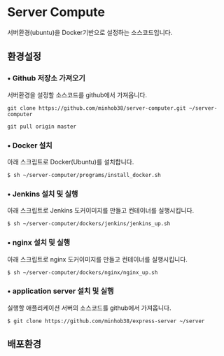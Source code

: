 # Server Compute

서버환경(ubuntu)을 Docker기반으로 설정하는 소스코드입니다.

## 환경설정

### • Github 저장소 가져오기

서버환경을 설정할 소스코드를 github에서 가져옵니다.

```
git clone https://github.com/minhob38/server-computer.git ~/server-computer
```

```
git pull origin master
```

### • Docker 설치

아래 스크립트로 Docker(Ubuntu)를 설치합니다.

```
$ sh ~/server-computer/programs/install_docker.sh
```

### • Jenkins 설치 및 실행

아래 스크립트로 Jenkins 도커이미지를 만들고 컨테이너를 실행시킵니다.

```
$ sh ~/server-computer/dockers/jenkins/jenkins_up.sh
```

### • nginx 설치 및 실행

아래 스크립트로 nginx 도커이미지를 만들고 컨테이너를 실행시킵니다.

```
$ sh ~/server-computer/dockers/nginx/nginx_up.sh
```

### • application server 설치 및 실행

실행할 애플리케이션 서버의 소스코드를 github에서 가져옵니다.

```
$ git clone https://github.com/minhob38/express-server ~/server
```

## 배포환경
